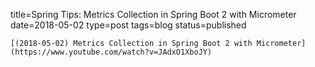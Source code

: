 
title=Spring Tips: Metrics Collection in Spring Boot 2 with Micrometer
date=2018-05-02
type=post
tags=blog
status=published
~~~~~~
[(2018-05-02) Metrics Collection in Spring Boot 2 with Micrometer](https://www.youtube.com/watch?v=JAdxO1XboJY) 
            